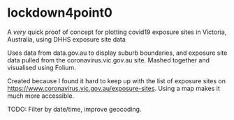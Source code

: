 # lockdown4point0
A *very* quick proof of concept for plotting covid19 exposure sites in Victoria, Australia, using DHHS exposure site data

Uses data from data.gov.au to display suburb boundaries, and exposure site data pulled from the coronavirus.vic.gov.au site. Mashed together and visualised using Folium. 

Created because I found it hard to keep up with the list of exposure sites on https://www.coronavirus.vic.gov.au/exposure-sites. Using a map makes it much more accessible. 

TODO: Filter by date/time, improve geocoding. 
